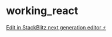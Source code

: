 # working_react

[Edit in StackBlitz next generation editor ⚡️](https://stackblitz.com/~/github.com/RiteshD2005/working_react)